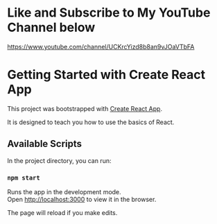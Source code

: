 # Like and Subscribe to My YouTube Channel below

https://www.youtube.com/channel/UCKrcYizd8b8an9vJOaVTbFA



# Getting Started with Create React App

This project was bootstrapped with [Create React App](https://github.com/facebook/create-react-app).

It is designed to teach you how to use the basics of React.


## Available Scripts

In the project directory, you can run:

### `npm start`

Runs the app in the development mode.\
Open [http://localhost:3000](http://localhost:3000) to view it in the browser.

The page will reload if you make edits.
